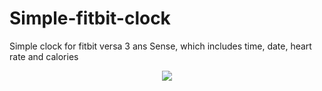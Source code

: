 # Simple-fitbit-clock

Simple clock for fitbit versa 3 ans Sense, which includes time, date, heart rate and calories

<p align=center>
  <img src="https://github.com/Paulobergine/Simple-fitbit-clock/blob/main/resources/clock.png" />
</p>
